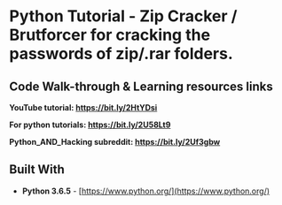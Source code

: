 # Python Tutorial - Zip Cracker / Brutforcer for cracking the passwords of zip/.rar folders.

## Code Walk-through & Learning resources links
**YouTube tutorial: https://bit.ly/2HtYDsi**

**For python tutorials: https://bit.ly/2U58Lt9**

**Python_AND_Hacking subreddit: https://bit.ly/2Uf3gbw**

## Built With

* **Python 3.6.5** - [https://www.python.org/](https://www.python.org/)
